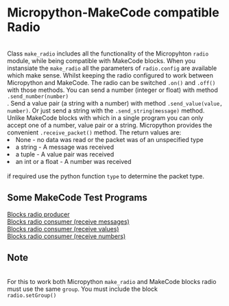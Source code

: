 <h1>Micropython-MakeCode compatible Radio</h1>
</br>
Class <code>make_radio</code> includes all the functionality of the
Micropyhton <code>radio</code> module, while being compatible with MakeCode
blocks. When you instansiate the <code>make_radio</code> all the parameters
of <code>radio.config</code> are available which make sense. Whilst keeping
the radio configured to work between Micropython and MakeCode. The radio can
be switched <code>.on()</code> and <code>.off()</code> with those methods. You
can send a number (integer or float) with method <code>.send_number(number)
</code>.
Send a value pair (a string with a number) with method
<code>.send_value(value, number)</code>. Or just send a string with the
<code>.send_string(message)</code> method. Unlike MakeCode blocks with which
in a single program you can only accept one of a number, value pair or a
string. Micropython provides the convenient <code>.receive_packet()</code>
method. The return values are:
<list>
<li>None - no data was read or the packet was of an unspecified type</li>
<li>a string - A message was received</li>
<li>a tuple - A value pair was received</li>
<li>an int or a float - A number was received</li>
</list>
</br>
if required use the python function <code>type</code> to determine the packet
type.
</br>
<h2>Some MakeCode Test Programs</h2>
<a href="https://makecode.microbit.org/_JCJhjaP5dUzv">Blocks radio producer
</a></br>
<a href="https://makecode.microbit.org/_AHjL8LDmdFLU">Blocks radio consumer
(receive messages)</a>
</br>
<a href="https://makecode.microbit.org/_EVELdi6iFhcu">Blocks radio consumer
(receive values)</a>
</br>
<a href="https://makecode.microbit.org/_R6gLJJHpDeUY">Blocks radio consumer
(receive numbers)</a>
</br>
<h2>Note</h2>
</br>
For this to work both Micropython <code>make_radio</code> and MakeCode blocks
radio must use the same <code>group</code>. You must include the block <code>
radio.setGroup()</code>